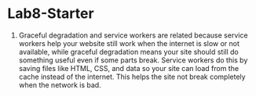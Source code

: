 # Lab8-Starter

1. Graceful degradation and service workers are related because service workers help your website still work when the internet is slow or not available, while graceful degradation means your site should still do something useful even if some parts break. Service workers do this by saving files like HTML, CSS, and data so your site can load from the cache instead of the internet. This helps the site not break completely when the network is bad.
